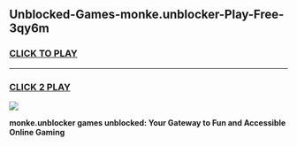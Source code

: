 
## Unblocked-Games-monke.unblocker-Play-Free-3qy6m
<h3>
<a href="https://premium76.site?title=monke.unblocker&ref=20M">CLICK TO PLAY</a></h3>
<hr>

<h3>
<a href="https://premium76.site?title=monke.unblocker&ref=20M">CLICK 2 PLAY</a>
  
</h3>

<a href="https://premium76.site?title=monke.unblocker&ref=19M"><img src="https://clearcache.store/games.png"></a>


**monke.unblocker games unblocked: Your Gateway to Fun and Accessible Online Gaming**
